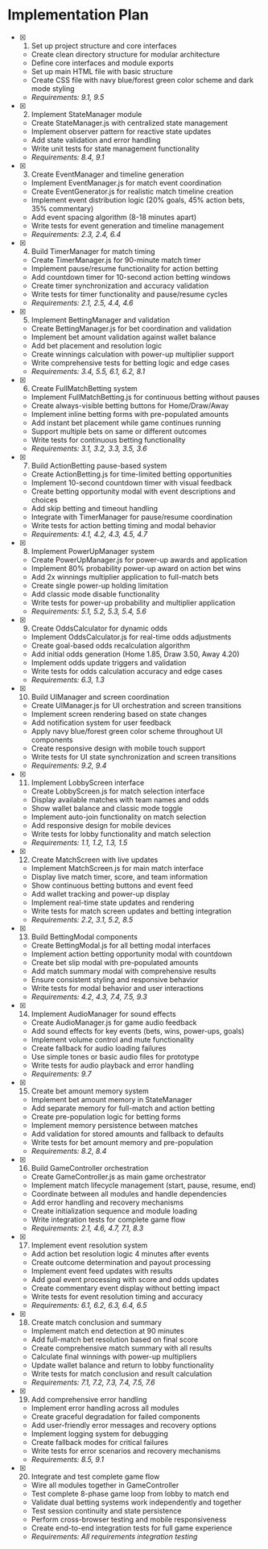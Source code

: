 # Implementation Plan

- [x] 1. Set up project structure and core interfaces

  - Create clean directory structure for modular architecture
  - Define core interfaces and module exports
  - Set up main HTML file with basic structure
  - Create CSS file with navy blue/forest green color scheme and dark mode styling
  - _Requirements: 9.1, 9.5_

- [x] 2. Implement StateManager module

  - Create StateManager.js with centralized state management
  - Implement observer pattern for reactive state updates
  - Add state validation and error handling
  - Write unit tests for state management functionality
  - _Requirements: 8.4, 9.1_

- [x] 3. Create EventManager and timeline generation

  - Implement EventManager.js for match event coordination
  - Create EventGenerator.js for realistic match timeline creation
  - Implement event distribution logic (20% goals, 45% action bets, 35% commentary)
  - Add event spacing algorithm (8-18 minutes apart)
  - Write tests for event generation and timeline management
  - _Requirements: 2.3, 2.4, 6.4_

- [x] 4. Build TimerManager for match timing

  - Create TimerManager.js for 90-minute match timer
  - Implement pause/resume functionality for action betting
  - Add countdown timer for 10-second action betting windows
  - Create timer synchronization and accuracy validation
  - Write tests for timer functionality and pause/resume cycles
  - _Requirements: 2.1, 2.5, 4.4, 4.6_

- [x] 5. Implement BettingManager and validation

  - Create BettingManager.js for bet coordination and validation
  - Implement bet amount validation against wallet balance
  - Add bet placement and resolution logic
  - Create winnings calculation with power-up multiplier support
  - Write comprehensive tests for betting logic and edge cases
  - _Requirements: 3.4, 5.5, 6.1, 6.2, 8.1_

- [x] 6. Create FullMatchBetting system

  - Implement FullMatchBetting.js for continuous betting without pauses
  - Create always-visible betting buttons for Home/Draw/Away
  - Implement inline betting forms with pre-populated amounts
  - Add instant bet placement while game continues running
  - Support multiple bets on same or different outcomes
  - Write tests for continuous betting functionality
  - _Requirements: 3.1, 3.2, 3.3, 3.5, 3.6_

- [x] 7. Build ActionBetting pause-based system

  - Create ActionBetting.js for time-limited betting opportunities
  - Implement 10-second countdown timer with visual feedback
  - Create betting opportunity modal with event descriptions and choices
  - Add skip betting and timeout handling
  - Integrate with TimerManager for pause/resume coordination
  - Write tests for action betting timing and modal behavior
  - _Requirements: 4.1, 4.2, 4.3, 4.5, 4.7_

- [x] 8. Implement PowerUpManager system

  - Create PowerUpManager.js for power-up awards and application
  - Implement 80% probability power-up award on action bet wins
  - Add 2x winnings multiplier application to full-match bets
  - Create single power-up holding limitation
  - Add classic mode disable functionality
  - Write tests for power-up probability and multiplier application
  - _Requirements: 5.1, 5.2, 5.3, 5.4, 5.6_

- [x] 9. Create OddsCalculator for dynamic odds

  - Implement OddsCalculator.js for real-time odds adjustments
  - Create goal-based odds recalculation algorithm
  - Add initial odds generation (Home 1.85, Draw 3.50, Away 4.20)
  - Implement odds update triggers and validation
  - Write tests for odds calculation accuracy and edge cases
  - _Requirements: 6.3, 1.3_

- [x] 10. Build UIManager and screen coordination

  - Create UIManager.js for UI orchestration and screen transitions
  - Implement screen rendering based on state changes
  - Add notification system for user feedback
  - Apply navy blue/forest green color scheme throughout UI components
  - Create responsive design with mobile touch support
  - Write tests for UI state synchronization and screen transitions
  - _Requirements: 9.2, 9.4_

- [x] 11. Implement LobbyScreen interface

  - Create LobbyScreen.js for match selection interface
  - Display available matches with team names and odds
  - Show wallet balance and classic mode toggle
  - Implement auto-join functionality on match selection
  - Add responsive design for mobile devices
  - Write tests for lobby functionality and match selection
  - _Requirements: 1.1, 1.2, 1.3, 1.5_

- [x] 12. Create MatchScreen with live updates

  - Implement MatchScreen.js for main match interface
  - Display live match timer, score, and team information
  - Show continuous betting buttons and event feed
  - Add wallet tracking and power-up display
  - Implement real-time state updates and rendering
  - Write tests for match screen updates and betting integration
  - _Requirements: 2.2, 3.1, 5.2, 8.5_

- [x] 13. Build BettingModal components

  - Create BettingModal.js for all betting modal interfaces
  - Implement action betting opportunity modal with countdown
  - Create bet slip modal with pre-populated amounts
  - Add match summary modal with comprehensive results
  - Ensure consistent styling and responsive behavior
  - Write tests for modal behavior and user interactions
  - _Requirements: 4.2, 4.3, 7.4, 7.5, 9.3_

- [x] 14. Implement AudioManager for sound effects

  - Create AudioManager.js for game audio feedback
  - Add sound effects for key events (bets, wins, power-ups, goals)
  - Implement volume control and mute functionality
  - Create fallback for audio loading failures
  - Use simple tones or basic audio files for prototype
  - Write tests for audio playback and error handling
  - _Requirements: 9.7_

- [x] 15. Create bet amount memory system

  - Implement bet amount memory in StateManager
  - Add separate memory for full-match and action betting
  - Create pre-population logic for betting forms
  - Implement memory persistence between matches
  - Add validation for stored amounts and fallback to defaults
  - Write tests for bet amount memory and pre-population
  - _Requirements: 8.2, 8.4_

- [x] 16. Build GameController orchestration

  - Create GameController.js as main game orchestrator
  - Implement match lifecycle management (start, pause, resume, end)
  - Coordinate between all modules and handle dependencies
  - Add error handling and recovery mechanisms
  - Create initialization sequence and module loading
  - Write integration tests for complete game flow
  - _Requirements: 2.1, 4.6, 4.7, 7.1, 8.3_

- [x] 17. Implement event resolution system

  - Add action bet resolution logic 4 minutes after events
  - Create outcome determination and payout processing
  - Implement event feed updates with results
  - Add goal event processing with score and odds updates
  - Create commentary event display without betting impact
  - Write tests for event resolution timing and accuracy
  - _Requirements: 6.1, 6.2, 6.3, 6.4, 6.5_

- [x] 18. Create match conclusion and summary

  - Implement match end detection at 90 minutes
  - Add full-match bet resolution based on final score
  - Create comprehensive match summary with all results
  - Calculate final winnings with power-up multipliers
  - Update wallet balance and return to lobby functionality
  - Write tests for match conclusion and result calculation
  - _Requirements: 7.1, 7.2, 7.3, 7.4, 7.5, 7.6_

- [x] 19. Add comprehensive error handling

  - Implement error handling across all modules
  - Create graceful degradation for failed components
  - Add user-friendly error messages and recovery options
  - Implement logging system for debugging
  - Create fallback modes for critical failures
  - Write tests for error scenarios and recovery mechanisms
  - _Requirements: 8.5, 9.1_

- [x] 20. Integrate and test complete game flow
  - Wire all modules together in GameController
  - Test complete 8-phase game loop from lobby to match end
  - Validate dual betting systems work independently and together
  - Test session continuity and state persistence
  - Perform cross-browser testing and mobile responsiveness
  - Create end-to-end integration tests for full game experience
  - _Requirements: All requirements integration testing_
